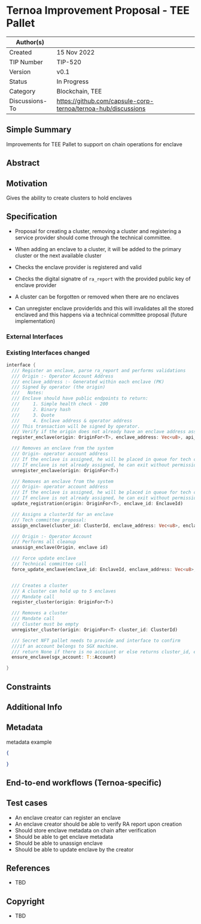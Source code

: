 # Ternoa Improvement Proposal - TEE Pallet

| Author(s)      |  |
| ----------- | ----------- |
| Created   | 15 Nov 2022       |
| TIP Number   | TIP-520       |
| Version   | v0.1       |
| Status | In Progress       |
| Category   | Blockchain, TEE       |
| Discussions-To   | https://github.com/capsule-corp-ternoa/ternoa-hub/discussions

## Simple Summary

Improvements for TEE Pallet to support on chain operations for enclave

## Abstract



## Motivation

Gives the ability to create clusters to hold enclaves

## Specification

* Proposal for creating a cluster, removing a cluster and registering a service provider should come through the technical committee.

* When adding an enclave to a cluster, it will be added to the primary cluster or the next available cluster
* Checks the enclave provider is registered and valid
* Checks the digital signatre of `ra_report` with the provided public key of enclave provider
* A cluster can be forgotten or removed when there are no enclaves
* Can unregister enclave providerIds and this will invalidates all the stored enclaved and this happens via a technical committee proposal (future implementation)



### External Interfaces


### Existing Interfaces changed

```rust
interface {
  /// Register an enclave, parse ra_report and performs validations
  /// Origin :- Operator Account Address
  /// enclave_address :- Generated within each enclave (PK)
  /// Signed by operator (the origin)
  ///   Notes:
  /// Enclave should have public endpoints to return:
  ///     1. Simple health check - 200
  ///     2. Binary hash
  ///     3. Quote
  ///     4. Enclave address & operator address
  /// This transaction will be signed by operator.
  /// Verify if the origin does not already have an enclave address associated with it.
  register_enclave(origin: OriginFor<T>, enclave_address: Vec<u8>, api_uri: Vec<u8>)

  /// Removes an enclave from the system
  /// Origin- operator account address
  /// If the enclave is assigned, he will be placed in queue for tech committee approval
  /// If enclave is not already assigned, he can exit without permission.
  unregister_enclave(origin: OriginFor<T>)

  /// Removes an enclave from the system
  /// Origin- operator account address
  /// If the enclave is assigned, he will be placed in queue for tech committee approval
  /// If enclave is not already assigned, he can exit without permission.
  update_registration(origin: OriginFor<T>, enclave_id: EnclaveId)

  /// Assigns a clusterId for an enclave
  /// Tech committee proposal:
  assign_enclave(cluster_id: ClusterId, enclave_address: Vec<u8>, enclave_id: EnclaveId)

  /// Origin :- Operator Account
  /// Performs all cleanup
  unassign_enclave(Origin, enclave id)

  /// Force update enclave
  /// Technical committee call
  force_update_enclave(enclave_id: EnclaveId, enclave_address: Vec<u8>, api_url: Vec<u8>)


  /// Creates a cluster
  /// A cluster can hold up to 5 enclaves
  /// Mandate call
  register_cluster(origin: OriginFor<T>)

  /// Removes a cluster
  /// Mandate call
  /// Cluster must be empty
  unregister_cluster(origin: OriginFor<T> cluster_id: ClusterId)

  /// Secret NFT pallet needs to provide and interface to confirm 
  ///if an account belongs to SGX machine.
  /// return None if there is no accoiunt or else returns cluster_id, enclave_id
  ensure_enclave(sgx_account: T::Account)

}
```

## Constraints

## Additional Info

## Metadata

metadata example

```json
{
	
}
```

## End-to-end workflows (Ternoa-specific)

## Test cases

* An enclave creator can register an enclave
* An enclave creator should be able to verify RA report upon creation
* Should store enclave metadata on chain after verification
* Should be able to get enclave metadata
* Should be able to unassign enclave
* Should be able to update enclave by the creator
 
## References
* TBD

## Copyright
* TBD
